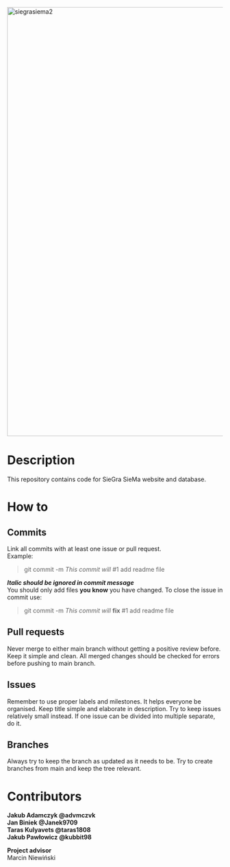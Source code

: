 <img src="https://user-images.githubusercontent.com/46094406/119267102-95cfd100-bbed-11eb-8843-084fc09be629.png" alt="siegrasiema2" width="1000"/>  

# Description  
This repository contains code for SieGra SieMa website and database. 

# How to
## Commits
Link all commits with at least one issue or pull request.  
Example: 
>git commit -m *This commit will* #1 add readme file  

***Italic should be ignored in commit message***  
You should only add files **you know** you have changed. 
To close the issue in commit use:
>git commit -m *This commit will* **fix** #1 add readme file  

## Pull requests
Never merge to either main branch without getting a positive review before. Keep it simple and clean. All merged changes should be checked for errors before pushing to main branch.  

## Issues
Remember to use proper labels and milestones. It helps everyone be organised. Keep title simple and elaborate in description. Try to keep issues relatively small instead.
If one issue can be divided into multiple separate, do it.

## Branches
Always try to keep the branch as updated as it needs to be. Try to create branches from main and keep the tree relevant.

# Contributors
**Jakub Adamczyk @advmczvk  
Jan Biniek @Janek9709  
Taras Kulyavets @taras1808  
Jakub Pawłowicz @kubbit98**  


**Project advisor**  
Marcin Niewiński
